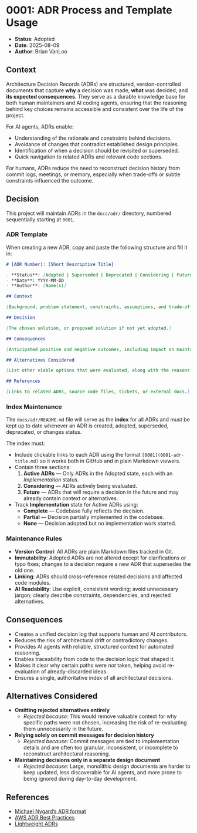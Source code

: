 # 0001: ADR Process and Template Usage

- **Status**: Adopted
- **Date**: 2025-08-09
- **Author**: Brian VanLoo

## Context

Architecture Decision Records (ADRs) are structured, version-controlled documents that capture **why** a decision was made, **what** was decided, and **its expected consequences**.
They serve as a durable knowledge base for both human maintainers and AI coding agents, ensuring that the reasoning behind key choices remains accessible and consistent over the life of the project.

For AI agents, ADRs enable:
- Understanding of the rationale and constraints behind decisions.
- Avoidance of changes that contradict established design principles.
- Identification of when a decision should be revisited or superseded.
- Quick navigation to related ADRs and relevant code sections.

For humans, ADRs reduce the need to reconstruct decision history from commit logs, meetings, or memory, especially when trade-offs or subtle constraints influenced the outcome.

## Decision

This project will maintain ADRs in the `docs/adr/` directory, numbered sequentially starting at `0001`.

### ADR Template

When creating a new ADR, copy and paste the following structure and fill it in:

```markdown
# [ADR Number]: [Short Descriptive Title]

- **Status**: [Adopted | Superseded | Deprecated | Considering | Future]
- **Date**: YYYY-MM-DD
- **Author**: [Name(s)]

## Context

[Background, problem statement, constraints, assumptions, and trade-offs considered.]

## Decision

[The chosen solution, or proposed solution if not yet adopted.]

## Consequences

[Anticipated positive and negative outcomes, including impact on maintainability, performance, and AI agent reasoning.]

## Alternatives Considered

[List other viable options that were evaluated, along with the reasons they were not selected.]

## References

[Links to related ADRs, source code files, tickets, or external docs.]
```


### Index Maintenance

The `docs/adr/README.md` file will serve as the **index** for all ADRs and must be kept up to date whenever an ADR is created, adopted, superseded, deprecated, or changes status.

The index must:
- Include clickable links to each ADR using the format `[0001](0001-adr-title.md)` so it works both in GitHub and in plain Markdown viewers.
- Contain three sections:
  1. **Active ADRs** — Only ADRs in the Adopted state, each with an *Implementation* status.
  2. **Considering** — ADRs actively being evaluated.
  3. **Future** — ADRs that will require a decision in the future and may already contain context or alternatives.
- Track **Implementation** state for Active ADRs using:
  - **Complete** — Codebase fully reflects the decision.
  - **Partial** — Decision partially implemented in the codebase.
  - **None** — Decision adopted but no implementation work started.

### Maintenance Rules

- **Version Control**: All ADRs are plain Markdown files tracked in Git.
- **Immutability**: Adopted ADRs are not altered except for clarifications or typo fixes; changes to a decision require a new ADR that supersedes the old one.
- **Linking**: ADRs should cross-reference related decisions and affected code modules.
- **AI Readability**: Use explicit, consistent wording; avoid unnecessary jargon; clearly describe constraints, dependencies, and rejected alternatives.

## Consequences

- Creates a unified decision log that supports human and AI contributors.
- Reduces the risk of architectural drift or contradictory changes.
- Provides AI agents with reliable, structured context for automated reasoning.
- Enables traceability from code to the decision logic that shaped it.
- Makes it clear why certain paths were *not* taken, helping avoid re-evaluation of already-discarded ideas.
- Ensures a single, authoritative index of all architectural decisions.

## Alternatives Considered

- **Omitting rejected alternatives entirely**
  - *Rejected because*: This would remove valuable context for why specific paths were not chosen, increasing the risk of re-evaluating them unnecessarily in the future.
- **Relying solely on commit messages for decision history**
  - *Rejected because*: Commit messages are tied to implementation details and are often too granular, inconsistent, or incomplete to reconstruct architectural reasoning.
- **Maintaining decisions only in a separate design document**
  - *Rejected because*: Large, monolithic design documents are harder to keep updated, less discoverable for AI agents, and more prone to being ignored during day-to-day development.

## References

- [Michael Nygard’s ADR format](https://cognitect.com/blog/2011/11/15/documenting-architecture-decisions.html)
- [AWS ADR Best Practices](https://docs.aws.amazon.com/prescriptive-guidance/latest/architectural-decision-records/adr-process.html)
- [Lightweight ADRs](https://adr.github.io/)
